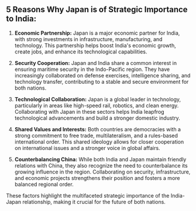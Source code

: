 ## 5 Reasons Why Japan is of Strategic Importance to India:

1. **Economic Partnership:** Japan is a major economic partner for India, with strong investments in infrastructure, manufacturing, and technology. This partnership helps boost India's economic growth, create jobs, and enhance its technological capabilities.

2. **Security Cooperation:** Japan and India share a common interest in ensuring maritime security in the Indo-Pacific region. They have increasingly collaborated on defense exercises, intelligence sharing, and technology transfer, contributing to a stable and secure environment for both nations.

3. **Technological Collaboration:** Japan is a global leader in technology, particularly in areas like high-speed rail, robotics, and clean energy. Collaborating with Japan in these sectors helps India leapfrog technological advancements and build a stronger domestic industry.

4. **Shared Values and Interests:** Both countries are democracies with a strong commitment to free trade, multilateralism, and a rules-based international order. This shared ideology allows for closer cooperation on international issues and a stronger voice in global affairs.

5. **Counterbalancing China:**  While both India and Japan maintain friendly relations with China, they also recognize the need to counterbalance its growing influence in the region. Collaborating on security, infrastructure, and economic projects strengthens their position and fosters a more balanced regional order. 

These factors highlight the multifaceted strategic importance of the India-Japan relationship, making it crucial for the future of both nations.
